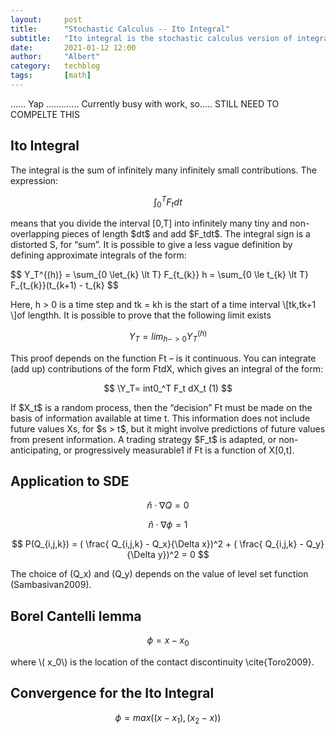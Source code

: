 ```yaml
---
layout:     post
title:      "Stochastic Calculus -- Ito Integral"
subtitle:   "Ito integral is the stochastic calculus version of integration of ordinary calculus"
date:       2021-01-12 12:00
author:     "Albert"
category:   techblog
tags:       [math]
---
```



<html>
<head>
  <meta charset="utf-8">
  <meta name="viewport" content="width=device-width">
  <title>MathJax example</title>
  <script src="https://polyfill.io/v3/polyfill.min.js?features=es6"></script>
  <script id="MathJax-script" async
          src="https://cdn.jsdelivr.net/npm/mathjax@3/es5/tex-mml-chtml.js">
  </script>
</head>
<body>
  
</body>
</html>


...... Yap ............. 
Currently busy with work, so..... STILL NEED TO COMPELTE THIS 
<h2 class="section-heading">Ito Integral</h2>
<html>
<body>
The integral is the sum of infinitely many infinitely small contributions.
The expression:
</body>
</html>

$$
\int_{0}^{T}  F_{t} dt
$$

<html>
<body>
means that you divide the interval [0,T] into infinitely many tiny and non- overlapping pieces of length $dt$ and add $F_tdt$. The integral sign is a distorted S, for “sum”. It is possible to give a less vague definition by defining approximate integrals of the form:
</body>
</html>

$$
Y_T^{(h)} = \sum_{0 \let_{k} \lt T} F_{t_{k}} h = \sum_{0 \le t_{k} \lt T} F_{t_{k}}(t_{k+1) - t_{k} 
$$

<html>
<body>
Here, h > 0 is a time step and tk = kh is the start of a time interval \[tk,tk+1 \]of lengthh. It is possible to prove that the following limit exists
</body>
</html>

$$
Y_T= lim_{h->0}Y_T^{(h)}  
$$

<html>
<body>
This proof depends on the function Ft – is it continuous.
You can integrate (add up) contributions of the form FtdX, which gives an integral of the form:
</body>
</html>  
  
  
$$
  \Y_T= int0_^T  F_t dX_t            (1)
$$

<html>
<body>
If $X_t$ is a random process, then the “decision” Ft must be made on the basis of information available at time t. This information does not include future values Xs, for $s > t$, but it might involve predictions of future values from present information. A trading strategy $F_t$ is adapted, or non-anticipating, or progressively measurable1 if Ft is a function of X[0,t].
</body>
</html>  




  
<h2 class="section-heading">Application to SDE</h2>

<html>
<body>
  


$$
    \hat{{n}} \cdot \nabla Q = 0
$$

$$
    \hat{{n}} \cdot \nabla \phi = 1
$$


$$
    P(Q_{i,j,k}) = ( \frac{ Q_{i,j,k} - Q_x}{\Delta x})^2 +  ( \frac{ Q_{i,j,k} - Q_y}{\Delta y})^2 = 0
$$

<html>
<body>
  
The choice of \(Q_x\) and \(Q_y\) depends on the value of level set function (Sambasivan2009). 
</body>
</html>

<h2 class="section-heading">Borel Cantelli lemma </h2>



$$
     \phi = x - x_0
$$

<html>
<body>
 where \( x_0\) is the location of the contact discontinuity \cite{Toro2009}.

</body>
</html>

<h2 class="section-heading">Convergence for the Ito Integral</h2>


$$
    \phi = max( (x - x_1), (x_2 - x))
$$


